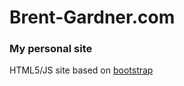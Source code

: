 # Brent-Gardner.com

### My personal site

HTML5/JS site based on [bootstrap](http://getbootstrap.com/)